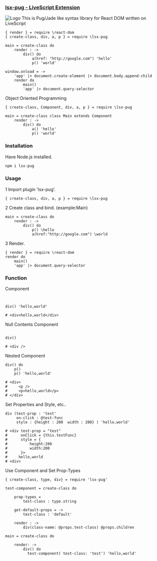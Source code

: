 ### [lsx-pug - LiveScript Extension](https://github.com/flyber-net/lsx-pug)

![Logo](https://content.screencast.com/users/a.stegno/folders/Jing/media/1ddfab27-6d01-41c9-965d-30cef10675b6/00000147.png)
This is Pug/Jade like syntax library for React DOM written on LiveScript

```Livescript
{ render } = require \react-dom
{ create-class, div, a, p } = require \lsx-pug

main = create-class do
    render : ->
        div() do
            a(href: "http://google.com") 'hello'
            p() 'world'

window.onload = ->
    'app' |> document.create-element |> document.body.append-child
    render do
        main()
        'app' |> document.query-selector
```

Object Oriented Programming

```Livescript
{ create-class, Component, div, a, p } = require \lsx-pug

main = create-class class Main extends Component
    render : ->
        div() do
            a() 'hello'
            p() 'world'
```
### Installation

Have Node.js installed.

```Bash
npm i lsx-pug
```

### Usage

1 Import plugin 'lsx-pug'.

```Livescript
{ create-class, div, a, p } = require \lsx-pug
```

2 Create class and bind. (example:Main)

```Livescript
main = create-class do
    render : ->
        div() do
            p() \hello
            a(href:"http://google.com") \world
```

3 Render.

```Livescript
{ render } = require \react-dom
render do
    main()
    'app' |> document.query-selector
```

### Function

Component

```Livescript


div() 'hello,world'

# <div>hello,world</div>
```

Null Contents Component

```Livescript

div()

# <div />
```

Nested Component

```Livescript
div() do 
    p()
    p() 'hello,world'

# <div>
#     <p />
#     <p>hello,world</p>
# </div>
```

Set Properties and Style, etc..

```Livescript
div (test-prop : 'test'
     on-click : @test-func 
     style : {height : 200  width : 200} ) 'hello,world'

# <div test-prop = "test"
#      onClick = {this.testFunc}
#      style = {
#          height:200
#          width:200
#      }>
#     hello,world
# <div>
```
Use Component and Set Prop-Types

```Livescript
{ create-class, type, div} = require 'lsx-pug'

test-component = create-class do

    prop-types =
        test-class : type.string

    get-default-props = ->
        test-class : 'default'

    render : ->
        div(class-name: @props.test-class) @props.children

main = create-class do

    render: ->
        div() do
          test-component( test-class: 'test') 'hello,world'
```
